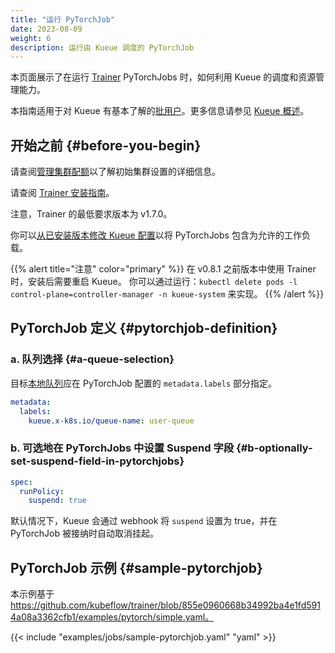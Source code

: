 ```yaml
---
title: "运行 PyTorchJob"
date: 2023-08-09
weight: 6
description: 运行由 Kueue 调度的 PyTorchJob
---
```


本页面展示了在运行 [Trainer](https://www.kubeflow.org/docs/components/training/pytorch/) PyTorchJobs 时，如何利用 Kueue 的调度和资源管理能力。

本指南适用于对 Kueue 有基本了解的[批用户](/zh-CN/docs/tasks#batch-user)。更多信息请参见 [Kueue 概述](/zh-CN/docs/overview)。

## 开始之前 {#before-you-begin}

请查阅[管理集群配额](/zh-CN/docs/tasks/manage/administer_cluster_quotas)以了解初始集群设置的详细信息。

请查阅 [Trainer 安装指南](https://www.kubeflow.org/docs/components/training/installation/)。

注意，Trainer 的最低要求版本为 v1.7.0。

你可以[从已安装版本修改 Kueue 配置](/zh-CN/docs/installation#install-a-custom-configured-released-version)以将 PyTorchJobs 包含为允许的工作负载。

{{% alert title="注意" color="primary" %}}
在 v0.8.1 之前版本中使用 Trainer 时，安装后需要重启 Kueue。
你可以通过运行：`kubectl delete pods -l control-plane=controller-manager -n kueue-system` 来实现。
{{% /alert %}}

## PyTorchJob 定义 {#pytorchjob-definition}

### a. 队列选择 {#a-queue-selection}

目标[本地队列](/zh-CN/docs/concepts/local_queue)应在 PyTorchJob 配置的 `metadata.labels` 部分指定。

```yaml
metadata:
  labels:
    kueue.x-k8s.io/queue-name: user-queue
```

### b. 可选地在 PyTorchJobs 中设置 Suspend 字段 {#b-optionally-set-suspend-field-in-pytorchjobs}

```yaml
spec:
  runPolicy:
    suspend: true
```

默认情况下，Kueue 会通过 webhook 将 `suspend` 设置为 true，并在 PyTorchJob 被接纳时自动取消挂起。

## PyTorchJob 示例 {#sample-pytorchjob}

本示例基于 https://github.com/kubeflow/trainer/blob/855e0960668b34992ba4e1fd5914a08a3362cfb1/examples/pytorch/simple.yaml。

{{< include "examples/jobs/sample-pytorchjob.yaml" "yaml" >}}
